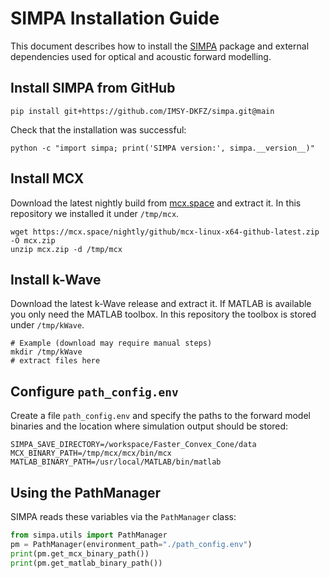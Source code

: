 # SIMPA Installation Guide

This document describes how to install the [SIMPA](https://github.com/IMSY-DKFZ/simpa) package and external dependencies used for optical and acoustic forward modelling.

## Install SIMPA from GitHub

```
pip install git+https://github.com/IMSY-DKFZ/simpa.git@main
```

Check that the installation was successful:

```
python -c "import simpa; print('SIMPA version:', simpa.__version__)"
```

## Install MCX

Download the latest nightly build from [mcx.space](http://mcx.space/nightly/github/) and extract it. In this repository we installed it under `/tmp/mcx`.

```
wget https://mcx.space/nightly/github/mcx-linux-x64-github-latest.zip -O mcx.zip
unzip mcx.zip -d /tmp/mcx
```

## Install k-Wave

Download the latest k-Wave release and extract it. If MATLAB is available you only need the MATLAB toolbox. In this repository the toolbox is stored under `/tmp/kWave`.

```
# Example (download may require manual steps)
mkdir /tmp/kWave
# extract files here
```

## Configure `path_config.env`

Create a file `path_config.env` and specify the paths to the forward model binaries and the location where simulation output should be stored:

```
SIMPA_SAVE_DIRECTORY=/workspace/Faster_Convex_Cone/data
MCX_BINARY_PATH=/tmp/mcx/mcx/bin/mcx
MATLAB_BINARY_PATH=/usr/local/MATLAB/bin/matlab
```

## Using the PathManager

SIMPA reads these variables via the `PathManager` class:

```python
from simpa.utils import PathManager
pm = PathManager(environment_path="./path_config.env")
print(pm.get_mcx_binary_path())
print(pm.get_matlab_binary_path())
```

